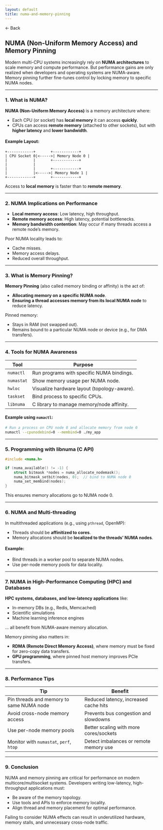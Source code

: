 ```yaml
---
layout: default
title: numa-and-memory-pinning
---
```


<a href="https://anish7610.github.io/technical-writeups" style="text-decoration: none;">← Back</a>


## **NUMA (Non-Uniform Memory Access) and Memory Pinning**

Modern multi-CPU systems increasingly rely on **NUMA architectures** to scale memory and compute performance. But performance gains are only realized when developers and operating systems are NUMA-aware. Memory pinning further fine-tunes control by locking memory to specific NUMA nodes.

---

###  1. What is NUMA?

**NUMA (Non-Uniform Memory Access)** is a memory architecture where:

* Each CPU (or socket) has **local memory** it can access **quickly**.
* CPUs can access **remote memory** (attached to other sockets), but with **higher latency** and **lower bandwidth**.

#### Example Layout:

```
+------------+       +------------+
| CPU Socket 0|<----->| Memory Node 0 |
|            |       +------------+
|            |
|            |       +------------+
|            |<----->| Memory Node 1 |
+------------+       +------------+
```

Access to **local memory** is faster than to **remote memory**.

---

###  2. NUMA Implications on Performance

* **Local memory access**: Low latency, high throughput.
* **Remote memory access**: High latency, potential bottlenecks.
* **Memory bandwidth contention**: May occur if many threads access a remote node’s memory.

Poor NUMA locality leads to:

* Cache misses.
* Memory access delays.
* Reduced overall throughput.

---

###  3. What is Memory Pinning?

**Memory Pinning** (also called memory binding or affinity) is the act of:

* **Allocating memory on a specific NUMA node**.
* **Ensuring a thread accesses memory from its local NUMA node** to reduce latency.

Pinned memory:

* Stays in RAM (not swapped out).
* Remains bound to a particular NUMA node or device (e.g., for DMA transfers).

---

###  4. Tools for NUMA Awareness

| Tool       | Purpose                                     |
| ---------- | ------------------------------------------- |
| `numactl`  | Run programs with specific NUMA bindings.   |
| `numastat` | Show memory usage per NUMA node.            |
| `hwloc`    | Visualize hardware layout (topology-aware). |
| `taskset`  | Bind process to specific CPUs.              |
| `libnuma`  | C library to manage memory/node affinity.   |

#### Example using `numactl`:

```bash
# Run a process on CPU node 0 and allocate memory from node 0
numactl --cpunodebind=0 --membind=0 ./my_app
```

---

###  5. Programming with libnuma (C API)

```c
#include <numa.h>

if (numa_available() != -1) {
    struct bitmask *nodes = numa_allocate_nodemask();
    numa_bitmask_setbit(nodes, 0);  // bind to NUMA node 0
    numa_set_membind(nodes);
}
```

This ensures memory allocations go to NUMA node 0.

---

###  6. NUMA and Multi-threading

In multithreaded applications (e.g., using `pthread`, OpenMP):

* Threads should be **affinitized to cores**.
* Memory allocations should be **localized to the threads’ NUMA nodes**.

#### Example:

* Bind threads in a worker pool to separate NUMA nodes.
* Use per-node memory pools for data locality.

---

###  7. NUMA in High-Performance Computing (HPC) and Databases

**HPC systems, databases, and low-latency applications** like:

* In-memory DBs (e.g., Redis, Memcached)
* Scientific simulations
* Machine learning inference engines

... all benefit from NUMA-aware memory allocation.

Memory pinning also matters in:

* **RDMA (Remote Direct Memory Access)**, where memory must be fixed for zero-copy data transfers.
* **GPU programming**, where pinned host memory improves PCIe transfers.

---

###  8. Performance Tips

| Tip                                      | Benefit                                |
| ---------------------------------------- | -------------------------------------- |
| Pin threads and memory to same NUMA node | Reduced latency, increased cache hits  |
| Avoid cross-node memory access           | Prevents bus congestion and slowdowns  |
| Use per-node memory pools                | Better scaling with more cores/sockets |
| Monitor with `numastat`, `perf`, `htop`  | Detect imbalances or remote memory use |

---

###  9. Conclusion

NUMA and memory pinning are critical for performance on modern multicore/multisocket systems. Developers writing low-latency, high-throughput applications must:

* Be aware of the memory topology.
* Use tools and APIs to enforce memory locality.
* Align thread and memory placement for optimal performance.

Failing to consider NUMA effects can result in underutilized hardware, memory stalls, and unnecessary cross-node traffic.
